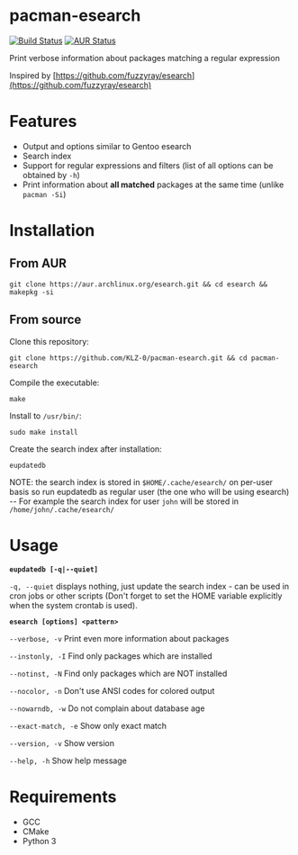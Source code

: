 # pacman-esearch

[![Build Status](https://travis-ci.org/KLZ-0/pacman-esearch.svg?branch=master)](https://travis-ci.org/KLZ-0/pacman-esearch)
[![AUR Status](https://img.shields.io/badge/AUR-esearch-blue.svg)](https://aur.archlinux.org/packages/esearch/)

Print verbose information about packages matching a regular expression

Inspired by [https://github.com/fuzzyray/esearch](https://github.com/fuzzyray/esearch)

# Features

- Output and options similar to Gentoo esearch
- Search index
- Support for regular expressions and filters (list of all options can be obtained by `-h`)
- Print information about **all matched** packages at the same time (unlike `pacman -Si`)

# Installation

## From AUR

`git clone https://aur.archlinux.org/esearch.git && cd esearch && makepkg -si`

## From source

Clone this repository:

`git clone https://github.com/KLZ-0/pacman-esearch.git && cd pacman-esearch`

Compile the executable:

`make`

Install to `/usr/bin/`:

`sudo make install`

Create the search index after installation:

`eupdatedb`

NOTE: the search index is stored in `$HOME/.cache/esearch/` on per-user basis so run eupdatedb as regular user (the one who will be using esearch) -- For example the search index for user `john` will be stored in `/home/john/.cache/esearch/`

# Usage

**`eupdatedb [-q|--quiet]`**

`-q, --quiet`     displays nothing, just update the search index - can be used in cron jobs or other scripts (Don't forget to set the HOME variable explicitly when the system crontab is used).


**`esearch [options] <pattern>`**

`--verbose, -v` Print even more information about packages

`--instonly, -I` Find only packages which are installed

`--notinst, -N` Find only packages which are NOT installed

`--nocolor, -n` Don't use ANSI codes for colored output

`--nowarndb, -w` Do not complain about database age

`--exact-match, -e` Show only exact match

`--version, -v` Show version

`--help, -h` Show help message

# Requirements
- GCC
- CMake
- Python 3
